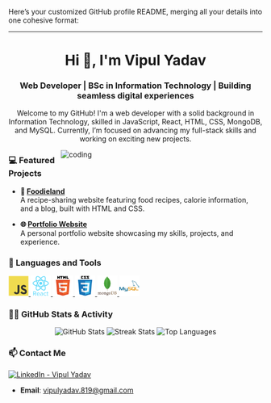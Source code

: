 Here’s your customized GitHub profile README, merging all your details into one cohesive format:

---

<h1 align="center">Hi 👋, I'm Vipul Yadav</h1>
<h3 align="center">Web Developer | BSc in Information Technology | Building seamless digital experiences</h3>
<p align="center">Welcome to my GitHub! I'm a web developer with a solid background in Information Technology, skilled in JavaScript, React, HTML, CSS, MongoDB, and MySQL. Currently, I’m focused on advancing my full-stack skills and working on exciting new projects. </p>

<img align="right" alt="coding" width="400" src="https://i.giphy.com/media/v1.Y2lkPTc5MGI3NjExNzdwZGc4bGhtZ2p6cm4wdDFncnRmMXJwZXY2dGludmZzYnE0dnhzNCZlcD12MV9pbnRlcm5hbF9naWZfYnlfaWQmY3Q9Zw/M9kgjEsLG6LMbYC9dl/giphy.gif">

### 💻 Featured Projects

- **🥗 [Foodieland](https://github.com/vipul-919/Foodieland)**  
  A recipe-sharing website featuring food recipes, calorie information, and a blog, built with HTML and CSS.

- **🌐 [Portfolio Website](https://github.com/vipul-919/portfolio-website)**  
  A personal portfolio website showcasing my skills, projects, and experience.

### 🔧 Languages and Tools

<p align="left">
  <a href="https://developer.mozilla.org/en-US/docs/Web/JavaScript" target="_blank" rel="noreferrer">
    <img src="https://raw.githubusercontent.com/devicons/devicon/master/icons/javascript/javascript-original.svg" alt="JavaScript" width="40" height="40"/>
  </a>
  <a href="https://reactjs.org/" target="_blank" rel="noreferrer">
    <img src="https://raw.githubusercontent.com/devicons/devicon/master/icons/react/react-original-wordmark.svg" alt="React" width="40" height="40"/>
  </a>
  <a href="https://www.w3.org/html/" target="_blank" rel="noreferrer">
    <img src="https://raw.githubusercontent.com/devicons/devicon/master/icons/html5/html5-original-wordmark.svg" alt="HTML" width="40" height="40"/>
  </a>
  <a href="https://www.w3schools.com/css/" target="_blank" rel="noreferrer">
    <img src="https://raw.githubusercontent.com/devicons/devicon/master/icons/css3/css3-original-wordmark.svg" alt="CSS" width="40" height="40"/>
  </a>
  <a href="https://www.mongodb.com/" target="_blank" rel="noreferrer">
    <img src="https://raw.githubusercontent.com/devicons/devicon/master/icons/mongodb/mongodb-original-wordmark.svg" alt="MongoDB" width="40" height="40"/>
  </a>
  <a href="https://www.mysql.com/" target="_blank" rel="noreferrer">
    <img src="https://raw.githubusercontent.com/devicons/devicon/master/icons/mysql/mysql-original-wordmark.svg" alt="MySQL" width="40" height="40"/>
  </a>
</p>

### 👨‍💻 GitHub Stats & Activity

<p align="center">
  <img src="https://github-readme-stats.vercel.app/api?username=vipul-919&show_icons=true&theme=default&hide_title=true" alt="GitHub Stats" />
  <img src="https://github-readme-streak-stats.herokuapp.com/?user=vipul-919&theme=default" alt="Streak Stats" />
  <img src="https://github-readme-stats.vercel.app/api/top-langs/?username=vipul-919&layout=compact" alt="Top Languages" />
</p>

### 📫 Contact Me

<p align="left">
  <a href="https://linkedin.com/in/vipul-yadav" target="blank">
    <img align="center" src="https://raw.githubusercontent.com/rahuldkjain/github-profile-readme-generator/master/src/images/icons/Social/linked-in-alt.svg" alt="LinkedIn - Vipul Yadav" height="30" width="40" />
  </a>
</p>
  
- **Email**: [vipulyadav.819@gmail.com](mailto:vipulyadav.819@gmail.com)
